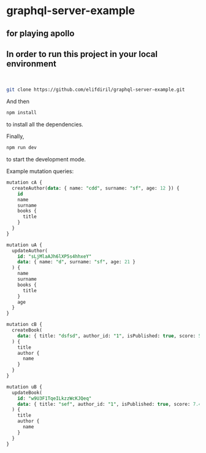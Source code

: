 # graphql-server-example
## for playing apollo

## In order to run this project in your local environment

 <br/>

```bash
git clone https://github.com/elifdiril/graphql-server-example.git
```

And then

```bash
npm install
```

to install all the dependencies.

Finally,

```bash
npm run dev
```

to start the development mode.

Example mutation queries: 

``` sql
mutation cA {
  createAuthor(data: { name: "cdd", surname: "sf", age: 12 }) {
    id
    name
    surname
    books {
      title
    }
  }
}

mutation uA {
  updateAuthor(
    id: "sLjMlaAJh6lXP5s4hhxeY"
    data: { name: "d", surname: "sf", age: 21 }
  ) {
    name
    surname
    books {
      title
    }
    age
  }
}

mutation cB {
  createBook(
    data: { title: "dsfsd", author_id: "1", isPublished: true, score: 5.4 }
  ) {
    title
    author {
      name
    }
  }
}

mutation uB {
  updateBook(
    id: "w9U3F1TqeILkzzWcKJQeq"
    data: { title: "sef", author_id: "1", isPublished: true, score: 7.4 }
  ) {
    title
    author {
      name
    }
  }
}

```